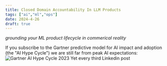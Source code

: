 ```yaml
---
title: Closed Domain Accountability In LLM Products
tags: ["ai","ml","ops"]
date: 2024-4-26
draft: true
---
```

_grounding your ML product lifecycle in commerical reality_

If you subscribe to the Gartner predictive model for AI impact and adoption (the "AI Hype Cycle") we are still far from peak AI expectations:
![Gartner AI Hype Cycle 2023](https://emt.gartnerweb.com/ngw/globalassets/en/newsroom/images/graphs/swe-hc-image.png)
Yet every third Linkedin post
<!--stackedit_data:
eyJoaXN0b3J5IjpbMTQ1NjM3MjU5NSw4NTk2ODcyNTMsLTExOT
cyMDIzOThdfQ==
-->